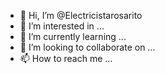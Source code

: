 - 👋 Hi, I’m @Electricistarosarito
- 👀 I’m interested in ...
- 🌱 I’m currently learning ...
- 💞️ I’m looking to collaborate on ...
- 📫 How to reach me ...

<!---
Electricistarosarito/Electricistarosarito is a ✨ special ✨ repository because its `README.md` (this file) appears on your GitHub profile.
You can click the Preview link to take a look at your changes.
--->

